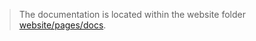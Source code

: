 > The documentation is located within the website folder [website/pages/docs](../website/pages/docs).
